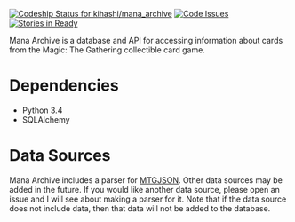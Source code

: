 [ ![Codeship Status for kihashi/mana_archive](https://codeship.com/projects/27bebd90-6a56-0133-ccb1-62b058ef9788/status?branch=master)](https://codeship.com/projects/114842)
[![Code Issues](https://www.quantifiedcode.com/api/v1/project/93d89cd6ec2b4e2f91197b35004ee0d8/badge.svg)](https://www.quantifiedcode.com/app/project/93d89cd6ec2b4e2f91197b35004ee0d8)
[![Stories in Ready](https://badge.waffle.io/kihashi/mana_archive.svg?label=ready&title=Ready)](http://waffle.io/kihashi/mana_archive)

Mana Archive is a database and API for accessing information about cards from the Magic: The Gathering collectible card
game.

# Dependencies

* Python 3.4
* SQLAlchemy

# Data Sources

Mana Archive includes a parser for [MTGJSON][1]. Other data sources may be added in the future. If you would like
another data source, please open an issue and I will see about making a parser for it. Note that if the data source does
not include data, then that data will not be added to the database.

[1]: http://mtgjson.com/
